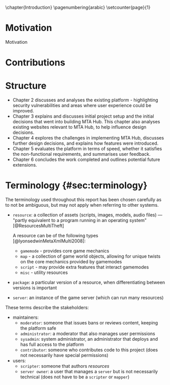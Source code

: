 \chapter{Introduction}
\pagenumbering{arabic}
\setcounter{page}{1}

<!--
It should be 30 to 60 pages long, and preferably no shorter than 20 pages.
Appendices are in addition to this and you should place detail here which may be too much
or not strictly necessary when reading the relevant section.
-->

# Motivation

Motivation

# Contributions

# Structure

- Chapter 2 discusses and analyses the existing platform - highlighting security vulnerabilities and areas where user experience could be improved.
- Chapter 3 explains and discusses initial project setup and the initial decisions that went into building MTA Hub. This chapter also analyses existing websites relevant to MTA Hub, to help influence design decisions.
- Chapter 4 explores the challenges in implementing MTA Hub, discusses further design decisions, and explains how features were introduced.
- Chapter 5 evaluates the platform in terms of speed, whether it satisfies the non-functional requirements, and summarises user feedback.
- Chapter 6 concludes the work completed and outlines potential future extensions.

# Terminology {#sec:terminology}

The terminology used throughout this report has been chosen carefully as to not be ambiguous, but may not apply when referring to other systems.

- `resource`: a collection of assets (scripts, images, models, audio files) — "partly equivalent to a program running in an operating system" [@ResourcesMultiTheft]

    A resource can be of the following types [@lyonsedwinMetaXmlMulti2008]:

    - `gamemode` - provides core game mechanics
    - `map` - a collection of game world objects, allowing for unique twists on the core mechanics provided by gamemodes
    - `script` - may provide extra features that interact gamemodes
    - `misc` - utility resources
- `package`: a particular version of a resource, when differentiating between versions is important
- `server`: an instance of the game server (which can run many resources)

These terms describe the stakeholders:

- maintainers:
    - `moderator`: someone that issues bans or reviews content, keeping the platform safe
    - `administrator`: a moderator that also manages user permissions
    - `sysadmin`: system administrator, an administrator that deploys and has full access to the platform
    - `contributor`: someone who contributes code to this project (does not necessarily have special permissions)
- users:
    - `scripter`: someone that authors _resources_
    - `server owner`: a user that manages a `server` but is not necessarily technical (does not have to be a `scripter` or `mapper`)
